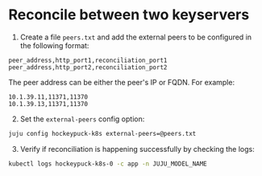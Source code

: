 # Reconcile between two keyservers

1. Create a file `peers.txt` and add the external peers to be configured in the following format:
```
peer_address,http_port1,reconciliation_port1
peer_address,http_port2,reconciliation_port2
```
The peer address can be either the peer's IP or FQDN.
For example:
```
10.1.39.11,11371,11370
10.1.39.13,11371,11370
```

2. Set the `external-peers` config option:
```bash
juju config hockeypuck-k8s external-peers=@peers.txt
```

3. Verify if reconciliation is happening successfully by checking the logs:
```bash
kubectl logs hockeypuck-k8s-0 -c app -n JUJU_MODEL_NAME
```

